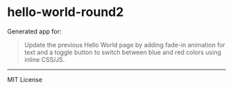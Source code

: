 # hello-world-round2

Generated app for:

> Update the previous Hello World page by adding fade-in animation for text and a toggle button to switch between blue and red colors using inline CSS/JS.

---
MIT License